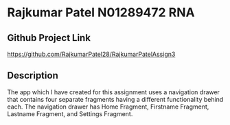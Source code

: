 # Rajkumar Patel N01289472 RNA

## Github Project Link
https://github.com/RajkumarPatel28/RajkumarPatelAssign3

## Description 
The app which I have created for this assignment uses a navigation drawer that contains four separate fragments having a different functionality behind each. The navigation drawer has Home Fragment, Firstname Fragment, Lastname Fragment, and Settings Fragment.  
